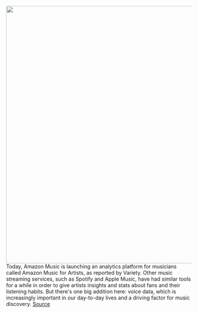 <img src='https://cdn.vox-cdn.com/thumbor/46mELfkWG1s98Az6lq9D66a6AqU=/0x0:1548x1024/1200x800/filters:focal(651x389:897x635)/cdn.vox-cdn.com/uploads/chorus_image/image/66496889/amazon_music_artists_2020_billboard_1548_1584108495.0.jpg' width='700px' /><br/>
Today, Amazon Music is launching an analytics platform for musicians called Amazon Music for Artists, as reported by Variety. Other music streaming services, such as Spotify and Apple Music, have had similar tools for a while in order to give artists insights and stats about fans and their listening habits. But there's one big addition here: voice data, which is increasingly important in our day-to-day lives and a driving factor for music discovery.
<a href='https://www.theverge.com/2020/3/13/21178225/amazon-music-for-artists-app-analytics-dashboard-data-fans-request-songs-alexa'> Source <a/>